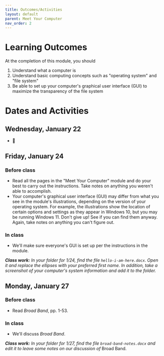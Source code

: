 ```yaml
---
title: Outcomes/Activities
layout: default
parent: Meet Your Computer
nav_order: 2
---
```

# Learning Outcomes

At the completion of this module, you should

1.  Understand what a computer is
2.  Understand basic computing concepts such as "operating system" and "file system"
3.  Be able to set up your computer's graphical user interface (GUI) to maximize the transparency of the file system

# Dates and Activities

## Wednesday, January 22

- 👋

## Friday, January 24

### Before class

- Read all the pages in the "Meet Your Computer" module and do your best to carry out the instructions. Take notes on anything you weren't able to accomplish.
- Your computer's graphical user interface (GUI) may differ from what you see in the module's illustrations, depending on the version of your operating system. For example, the illustrations show the location of certain options and settings as they appear in Windows 10, but you may be running Windows 11. Don't give up! See if you can find them anyway. Again, take notes on anything you can't figure out.

### In class

- We'll make sure everyone's GUI is set up per the instructions in the module.

***Class work:*** *In your folder for 1/24, find the file `hello-i-am-here.docx`. Open it and replace the ellipses with your preferred first name. In addition, take a screenshot of your computer's system information and add it to the folder.*

## Monday, January 27

### Before class

- Read *Broad Band*, pp. 1-53.

### In class

- We'll discuss *Broad Band*.

***Class work:*** *In your folder for 1/27, find the file `broad-band-notes.docx` and edit it to leave some notes on our discussion of* Broad Band.
